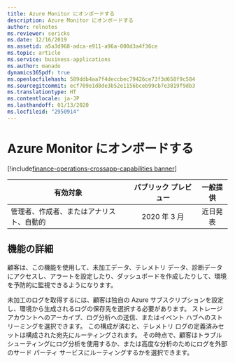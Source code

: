 ```yaml
---
title: Azure Monitor にオンボードする
description: Azure Monitor にオンボードする
author: relnotes
ms.reviewer: sericks
ms.date: 12/16/2019
ms.assetid: a5a3d968-adca-e911-a96a-000d3a4f36ce
ms.topic: article
ms.service: business-applications
ms.author: manado
dynamics365pdf: true
ms.openlocfilehash: 589ddb4aa7f4deccbec79426ce73f3d658f9c584
ms.sourcegitcommit: ecf709e1d8de3b52e1156bceb99cb7e3819f9db3
ms.translationtype: HT
ms.contentlocale: ja-JP
ms.lasthandoff: 01/13/2020
ms.locfileid: "2950914"
---
```

# <a name="onboard-to-azure-monitor"></a>Azure Monitor にオンボードする
[!include[finance-operations-crossapp-capabilities banner](../includes/finance-operations-crossapp-capabilities.md)]

| 有効対象    |  パブリック プレビュー | 一般提供 | 
| ---------- | :----------: |:----------: |
|管理者、作成者、またはアナリスト、自動的|2020 年 3 月| 近日発表|






## <a name="feature-details"></a>機能の詳細
<!--feature detail start -->
顧客は、この機能を使用して、未加工データ、テレメトリ データ、診断データにアクセスし、アラートを設定したり、ダッシュボードを作成したりして、環境を予防的に監視できるようになります。

未加工のログを取得するには、顧客は独自の Azure サブスクリプションを設定し、環境から生成されるログの保存先を選択する必要があります。 ストレージ アカウントへのアーカイブ、ログ分析への送信、またはイベント ハブへのストリーミングを選択できます。 この構成が済むと、テレメトリ ログの定義済みセットは構成された宛先にルーティングされます。 その時点で、顧客はトラブルシューティングにログ分析を使用するか、または高度な分析のためにログを外部のサード パーティ サービスにルーティングするかを選択できます。
<!--feature detail end -->









